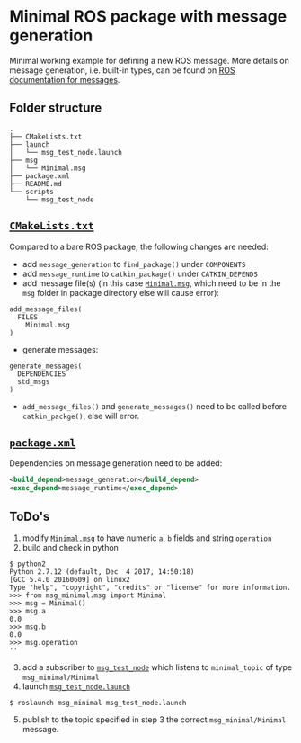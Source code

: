 # Minimal ROS package with message generation
Minimal working example for defining a new ROS message. More details on message generation, i.e. built-in types, can be
found on [ROS documentation for messages](https://wiki.ros.org/msg).

## Folder structure
```
.
├── CMakeLists.txt
├── launch
│   └── msg_test_node.launch
├── msg
│   └── Minimal.msg
├── package.xml
├── README.md
└── scripts
    └── msg_test_node
```

## [`CMakeLists.txt`](CMakeLists.txt)
Compared to a bare ROS package, the following changes are needed:
* add `message_generation` to `find_package()` under `COMPONENTS`
* add `message_runtime` to `catkin_package()` under `CATKIN_DEPENDS`
* add message file(s) (in this case [`Minimal.msg`](msg/Minimal.msg), which need to be in the `msg` folder in package
directory else will cause error):
```
add_message_files(
  FILES
    Minimal.msg
)
```
* generate messages:
```
generate_messages(
  DEPENDENCIES
  std_msgs
)
```
* `add_message_files()` and `generate_messages()` need to be called before `catkin_packge()`, else will error.

## [`package.xml`](package.xml)
Dependencies on message generation need to be added:
```XML
<build_depend>message_generation</build_depend>
<exec_depend>message_runtime</exec_depend>
```

## ToDo's
1. modify [`Minimal.msg`](msg/Minimal.msg) to have numeric `a`, `b` fields and string `operation`
2. build and check in python
```
$ python2
Python 2.7.12 (default, Dec  4 2017, 14:50:18)
[GCC 5.4.0 20160609] on linux2
Type "help", "copyright", "credits" or "license" for more information.
>>> from msg_minimal.msg import Minimal
>>> msg = Minimal()
>>> msg.a
0.0
>>> msg.b
0.0
>>> msg.operation
''
```
3. add a subscriber to [`msg_test_node`](scripts/msg_test_node) which listens to `minimal_topic` of type
`msg_minimal/Minimal`
4. launch [`msg_test_node.launch`](launch/msg_test_node.launch)
```
$ roslaunch msg_minimal msg_test_node.launch
```
5. publish to the topic specified in step 3 the correct `msg_minimal/Minimal` message.
